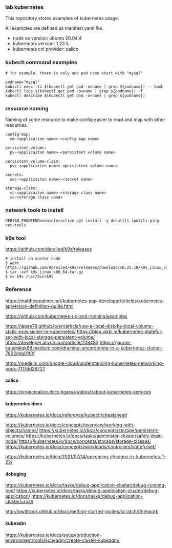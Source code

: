### lab kubernetes

This repository stores examples of kubernetes usage.

All examples are defined as manifest yaml file.

- node os version: ubuntu 20.04.4 
- kubernetes version: 1.23.5
- kubernetes cni provider: calico


### kubectl command examples
```
# for example, there is only one pod name start with "mysql"

podname="mysql"
kubectl exec -ti $(kubectl get pod -o=name | grep ${podname}) -- bash
kubectl logs $(kubectl get pod -o=name | grep ${podname}) -f
kubectl describe $(kubectl get pod -o=name | grep ${podname})

```

### resource naming
Naming of some resource to make config easier to read and map with other resources.
```
config-map:
  cm-<application name>-<config map name>

persistent-volume:
  pv-<applicaiton name>-<persistent volume name>

persistent-volume-claim:
  pvc-<applicaiton name>-<persistent volume name>

secrets:
  sec-<applicaiton name>-<secret name>

storage-class:
  sc-<applicaiton name>-<storage class name>
  sc-<storage class name>
```

### network tools to install
```
DEBIAN_FRONTEND=noninteractive apt install -y dnsutils iputils-ping net-tools
```


### k9s tool
https://github.com/derailed/k9s/releases
```
# install on master node
$ wget https://github.com/derailed/k9s/releases/download/v0.25.18/k9s_Linux_x86_64.tar.gz
$ tar -xvf k9s_Linux_x86_64.tar.gz
$ mv k9s /usr/bin/k9s
```


### Reference
https://matthewpalmer.net/kubernetes-app-developer/articles/kubernetes-apiversion-definition-guide.html

https://github.com/kubernetes-up-and-running/examples

https://lapee79.github.io/en/article/use-a-local-disk-by-local-volume-static-provisioner-in-kubernetes/
https://blog.vikki.in/kubernetes-stateful-set-with-local-storage-persistent-volume/
https://developer.aliyun.com/article/708483
https://gaurav-kaushikgk88.medium.com/draining-uncordoning-in-a-kubernetes-cluster-7822dda01f0f

https://medium.com/google-cloud/understanding-kubernetes-networking-pods-7117dd28727

#### calico
https://projectcalico.docs.tigera.io/about/about-kubernetes-services


#### kubernetes docs
https://kubernetes.io/docs/reference/kubectl/cheatsheet/

https://kubernetes.io/docs/concepts/overview/working-with-objects/names/
https://kubernetes.io/docs/concepts/storage/persistent-volumes/
https://kubernetes.io/docs/tasks/administer-cluster/safely-drain-node/
https://kubernetes.io/docs/concepts/storage/storage-classes/
https://kubernetes.io/docs/concepts/workloads/controllers/statefulset/

https://kubernetes.io/blog/2021/07/14/upcoming-changes-in-kubernetes-1-22/

#### debuging
https://kubernetes.io/docs/tasks/debug-application-cluster/debug-running-pod/
https://kubernetes.io/docs/tasks/debug-application-cluster/debug-application/
https://kubernetes.io/docs/tasks/debug-application-cluster/crictl/

http://pwittrock.github.io/docs/getting-started-guides/scratch/#network

#### kubeadm
https://kubernetes.io/docs/setup/production-environment/tools/kubeadm/create-cluster-kubeadm/